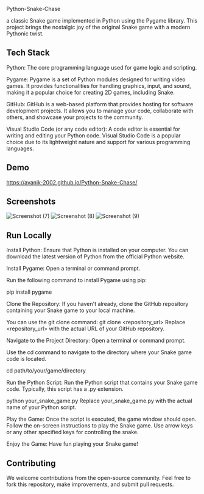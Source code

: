 
Python-Snake-Chase

a classic Snake game implemented in Python using the Pygame library. This project brings the nostalgic joy of the original Snake game with a modern Pythonic twist.


## Tech Stack

Python:
The core programming language used for game logic and scripting.

Pygame:
Pygame is a set of Python modules designed for writing video games. It provides functionalities for handling graphics, input, and sound, making it a popular choice for creating 2D games, including Snake.

GitHub:
GitHub is a web-based platform that provides hosting for software development projects. It allows you to manage your code, collaborate with others, and showcase your projects to the community.

Visual Studio Code (or any code editor):
A code editor is essential for writing and editing your Python code. Visual Studio Code is a popular choice due to its lightweight nature and support for various programming languages.
## Demo

https://avanik-2002.github.io/Python-Snake-Chase/


## Screenshots

![Screenshot (7)](https://github.com/AvaniK-2002/Python-Snake-Chase/assets/138095216/a9853fa4-0cfc-4d9c-a9cc-6973ef1804f7)
![Screenshot (8)](https://github.com/AvaniK-2002/Python-Snake-Chase/assets/138095216/ea9e50f3-ceb4-4b69-869a-5e4d5703728b)
![Screenshot (9)](https://github.com/AvaniK-2002/Python-Snake-Chase/assets/138095216/8a3bf7da-5a09-48a7-9093-5c818e2b3197)
## Run Locally

Install Python:
Ensure that Python is installed on your computer. You can download the latest version of Python from the official Python website.

Install Pygame:
Open a terminal or command prompt.

Run the following command to install Pygame using pip:

pip install pygame

Clone the Repository:
If you haven't already, clone the GitHub repository containing your Snake game to your local machine.

 You can use the git clone command:
git clone <repository_url>
Replace <repository_url> with the actual URL of your GitHub repository.

Navigate to the Project Directory:
Open a terminal or command prompt.

Use the cd command to navigate to the directory where your Snake game code is located.


cd path/to/your/game/directory

Run the Python Script:
Run the Python script that contains your Snake game code. Typically, this script has a .py extension.


python your_snake_game.py
Replace your_snake_game.py with the actual name of your Python script.

Play the Game:
Once the script is executed, the game window should open.
Follow the on-screen instructions to play the Snake game. Use arrow keys or any other specified keys for controlling the snake.

Enjoy the Game:
Have fun playing your Snake game!
## Contributing

We welcome contributions from the open-source community. Feel free to fork this repository, make improvements, and submit pull requests.

